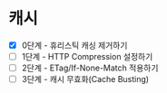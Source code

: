 # 캐시

- [x] 0단계 - 휴리스틱 캐싱 제거하기
- [ ] 1단계 - HTTP Compression 설정하기
- [ ] 2단계 - ETag/If-None-Match 적용하기
- [ ] 3단계 - 캐시 무효화(Cache Busting)
